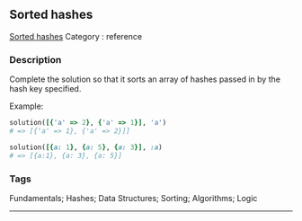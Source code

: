 ## Sorted hashes
[Sorted hashes](https://www.codewars.com/kata/sorted-hashes)
Category : reference

### Description
Complete the solution so that it sorts an array of hashes passed in by the hash key specified. 

Example: 

```ruby
solution([{'a' => 2}, {'a' => 1}], 'a')
# => [{'a' => 1}, {'a' => 2}]]

solution([{a: 1}, {a: 5}, {a: 3}], :a)
# => [{a:1}, {a: 3}, {a: 5}]

```

### Tags
Fundamentals; Hashes; Data Structures; Sorting; Algorithms; Logic

- - -
